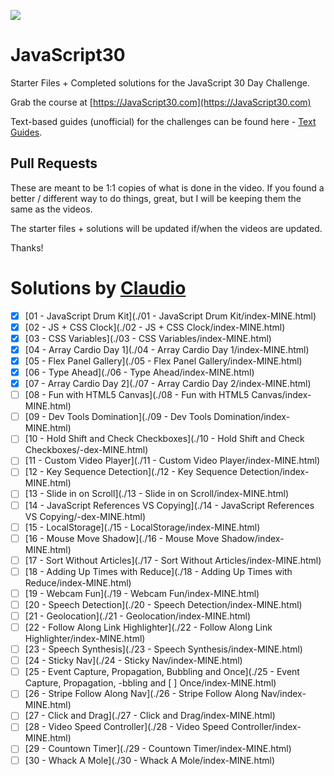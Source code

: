 ![](https://javascript30.com/images/JS3-social-share.png)

# JavaScript30

Starter Files + Completed solutions for the JavaScript 30 Day Challenge. 

Grab the course at [https://JavaScript30.com](https://JavaScript30.com)

Text-based guides (unofficial) for the challenges can be found here - [Text Guides](https://github.com/nitishdayal/JavaScript30).

## Pull Requests

These are meant to be 1:1 copies of what is done in the video. If you found a better / different way to do things, great, but I will be keeping them the same as the videos. 

The starter files + solutions will be updated if/when the videos are updated. 

Thanks!

# Solutions by [Claudio](https://github.com/claudiopro)

- [x] [01 - JavaScript Drum Kit](./01 - JavaScript Drum Kit/index-MINE.html)
- [x] [02 - JS + CSS Clock](./02 - JS + CSS Clock/index-MINE.html)
- [x] [03 - CSS Variables](./03 - CSS Variables/index-MINE.html)
- [x] [04 - Array Cardio Day 1](./04 - Array Cardio Day 1/index-MINE.html)
- [x] [05 - Flex Panel Gallery](./05 - Flex Panel Gallery/index-MINE.html)
- [x] [06 - Type Ahead](./06 - Type Ahead/index-MINE.html)
- [x] [07 - Array Cardio Day 2](./07 - Array Cardio Day 2/index-MINE.html)
- [ ] [08 - Fun with HTML5 Canvas](./08 - Fun with HTML5 Canvas/index-MINE.html)
- [ ] [09 - Dev Tools Domination](./09 - Dev Tools Domination/index-MINE.html)
- [ ] [10 - Hold Shift and Check Checkboxes](./10 - Hold Shift and Check Checkboxes/-dex-MINE.html)
- [ ] [11 - Custom Video Player](./11 - Custom Video Player/index-MINE.html)
- [ ] [12 - Key Sequence Detection](./12 - Key Sequence Detection/index-MINE.html)
- [ ] [13 - Slide in on Scroll](./13 - Slide in on Scroll/index-MINE.html)
- [ ] [14 - JavaScript References VS Copying](./14 - JavaScript References VS Copying/-dex-MINE.html)
- [ ] [15 - LocalStorage](./15 - LocalStorage/index-MINE.html)
- [ ] [16 - Mouse Move Shadow](./16 - Mouse Move Shadow/index-MINE.html)
- [ ] [17 - Sort Without Articles](./17 - Sort Without Articles/index-MINE.html)
- [ ] [18 - Adding Up Times with Reduce](./18 - Adding Up Times with Reduce/index-MINE.html)
- [ ] [19 - Webcam Fun](./19 - Webcam Fun/index-MINE.html)
- [ ] [20 - Speech Detection](./20 - Speech Detection/index-MINE.html)
- [ ] [21 - Geolocation](./21 - Geolocation/index-MINE.html)
- [ ] [22 - Follow Along Link Highlighter](./22 - Follow Along Link Highlighter/index-MINE.html)
- [ ] [23 - Speech Synthesis](./23 - Speech Synthesis/index-MINE.html)
- [ ] [24 - Sticky Nav](./24 - Sticky Nav/index-MINE.html)
- [ ] [25 - Event Capture, Propagation, Bubbling and Once](./25 - Event Capture, Propagation, -bbling and [ ] Once/index-MINE.html)
- [ ] [26 - Stripe Follow Along Nav](./26 - Stripe Follow Along Nav/index-MINE.html)
- [ ] [27 - Click and Drag](./27 - Click and Drag/index-MINE.html)
- [ ] [28 - Video Speed Controller](./28 - Video Speed Controller/index-MINE.html)
- [ ] [29 - Countown Timer](./29 - Countown Timer/index-MINE.html)
- [ ] [30 - Whack A Mole](./30 - Whack A Mole/index-MINE.html)